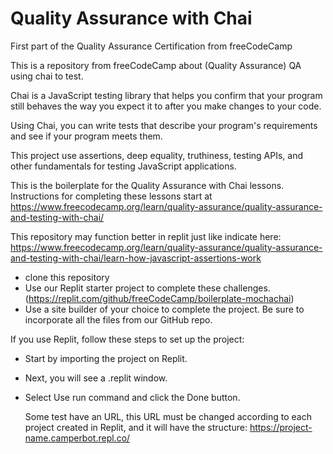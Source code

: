 # Quality Assurance with Chai

First part of the Quality Assurance Certification from freeCodeCamp

This is a repository from freeCodeCamp about (Quality Assurance) QA using chai to test.

Chai is a JavaScript testing library that helps you confirm that your program still behaves the way you expect it to after you make changes to your code.

Using Chai, you can write tests that describe your program's requirements and see if your program meets them.

This project use assertions, deep equality, truthiness, testing APIs, and other fundamentals for testing JavaScript applications.

This is the boilerplate for the Quality Assurance with Chai lessons. Instructions for completing these lessons start at https://www.freecodecamp.org/learn/quality-assurance/quality-assurance-and-testing-with-chai/

This repository may function better in replit just like indicate here: https://www.freecodecamp.org/learn/quality-assurance/quality-assurance-and-testing-with-chai/learn-how-javascript-assertions-work
- clone this repository
- Use our Replit starter project to complete these challenges. (https://replit.com/github/freeCodeCamp/boilerplate-mochachai)
- Use a site builder of your choice to complete the project. Be sure to incorporate all the files from our GitHub repo.

If you use Replit, follow these steps to set up the project:
- Start by importing the project on Replit.
- Next, you will see a .replit window.
- Select Use run command and click the Done button.

  Some test have an URL, this URL must be changed according to each project created in Replit, and it will have the structure: 
  https://project-name.camperbot.repl.co/
